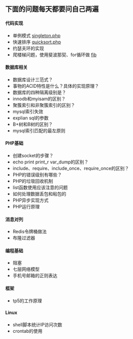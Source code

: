 ## 下面的问题每天都要问自己两遍
#### 代码实现
- 单例模式
  [singleton.php](https://github.com/winslis2/Interview/blob/main/PHP/%E4%BB%A3%E7%A0%81%E5%AE%9E%E7%8E%B0/singleton.php)
- 快速排序
  [quicksort.php](https://github.com/winslis2/Interview/blob/main/PHP/%E4%BB%A3%E7%A0%81%E5%AE%9E%E7%8E%B0/quicksort.php)
- 约瑟夫环的实现
- 爬楼梯问题，使用斐波那契、for循环做 [fib](https://github.com/winslis2/Interview/blob/main/PHP/%E4%BB%A3%E7%A0%81%E5%AE%9E%E7%8E%B0/fib.php)
#### 数据库相关
- 数据库设计三范式？
- 事物的ACID特性是什么？具体的实现原理？
- 数据库的四种隔离级别是？
- innodb和myisam的区别？
- 聚簇索引和非聚簇索引的区别？
- mysql索引失效
- explian sql的参数
- B+树和B树的区别？
- mysql索引匹配的最左原则
#### PHP基础
- 创建socket的步骤？
- echo print print_r var_dump的区别？
- include、require、include_once、require_once的区别？
- PHP的错误级别有哪些？
- PHP的垃圾回收机制
- list函数使用应该注意的问题
- 如何处理数据丢包和粘包的
- PHP异步实现方式
- PHP运行原理
#### 消息对列
- Redis令牌桶做法
- 布隆过滤器
#### 编程基础
- 阻塞
- 七层网络模型
- 手机号邮箱的正则表达
#### 框架
- tp5的工作原理
#### Linux
- shell脚本统计IP访问次数
- crontab的使用



